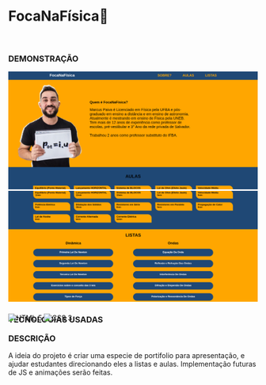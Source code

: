 <h1> FocaNaFísica🦭 </h1> <br>

### DEMONSTRAÇÃO

![PREVIEW](https://raw.githubusercontent.com/Gato-Da-Noite/foca-fisica/main/preview1.png)
![PREVIEW](https://raw.githubusercontent.com/Gato-Da-Noite/foca-fisica/main/preview2.png)

### TECNOLOGIAS USADAS

<div style="display: inline_block; margin-top: -40px" <br>  
  <img align="center" alt=" HTML 5" src="https://img.shields.io/badge/HTML5-E34F26?style=for-the-badge&logo=html5&logoColor=white" />
  <img align="center" alt=" CSS 3" src="https://img.shields.io/badge/CSS3-1572B6?style=for-the-badge&logo=css3&logoColor=white" />
</div>

### DESCRIÇÃO

A ideia do projeto é criar uma especie de portifolio para apresentação, e ajudar estudantes direcionando eles a listas e aulas. Implementação futuras de JS e animações serão feitas.
